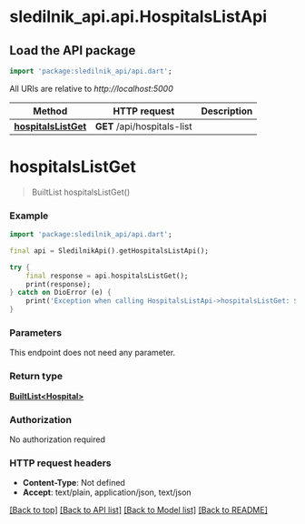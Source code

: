 # sledilnik_api.api.HospitalsListApi

## Load the API package
```dart
import 'package:sledilnik_api/api.dart';
```

All URIs are relative to *http://localhost:5000*

Method | HTTP request | Description
------------- | ------------- | -------------
[**hospitalsListGet**](HospitalsListApi.md#hospitalslistget) | **GET** /api/hospitals-list | 


# **hospitalsListGet**
> BuiltList<Hospital> hospitalsListGet()



### Example
```dart
import 'package:sledilnik_api/api.dart';

final api = SledilnikApi().getHospitalsListApi();

try {
    final response = api.hospitalsListGet();
    print(response);
} catch on DioError (e) {
    print('Exception when calling HospitalsListApi->hospitalsListGet: $e\n');
}
```

### Parameters
This endpoint does not need any parameter.

### Return type

[**BuiltList&lt;Hospital&gt;**](Hospital.md)

### Authorization

No authorization required

### HTTP request headers

 - **Content-Type**: Not defined
 - **Accept**: text/plain, application/json, text/json

[[Back to top]](#) [[Back to API list]](../README.md#documentation-for-api-endpoints) [[Back to Model list]](../README.md#documentation-for-models) [[Back to README]](../README.md)

